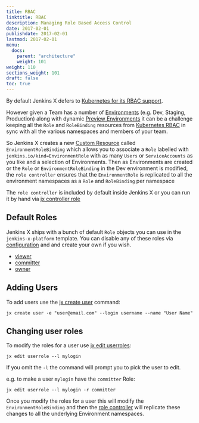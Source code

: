 ```yaml
---
title: RBAC
linktitle: RBAC
description: Managing Role Based Access Control
date: 2017-02-01
publishdate: 2017-02-01
lastmod: 2017-02-01
menu:
  docs:
    parent: "architecture"
    weight: 101
weight: 110
sections_weight: 101
draft: false
toc: true
---
```


By default Jenkins X defers to [Kubernetes for its RBAC support](https://kubernetes.io/docs/reference/access-authn-authz/rbac/).

However given a Team has a number of [Environments](/about/features/#environments) (e.g. Dev, Staging, Production) along with dynamic [Preview Environments](/developing/preview/) it can be a challenge keeping all the `Role` and `RoleBinding` resources from [Kubernetes RBAC](https://kubernetes.io/docs/reference/access-authn-authz/rbac/) in sync with all the various namespaces and members of your team.

So Jenkins X creates a new [Custom Resource](/architecture/custom-resources/) called `EnvironmentRoleBinding` which allows you to associate a `Role` labelled with `jenkins.io/kind=EnvironmentRole` with as many `Users` or `ServiceAccounts` as you like and a selection of Environments. Then as Environments are created or the `Role` or `EnvironmentRoleBinding` in the Dev environment is modified, the `role controller` ensures that the `EnvironmentRole` is replicated to all the environment namespaces as a `Role` and `RoleBinding` per namespace

The `role controller` is included by default inside Jenkins X or you can run it by hand via [jx controller role](/commands/jx_controller_role/#jx-controller-role)


## Default Roles

Jenkins X ships with a bunch of default `Role` objects you can use in the `jenkins-x-platform` template. You can disable any of these roles via [configuration](/getting-started/config/) and and create your own if you wish.

* [viewer](https://github.com/jenkins-x/jenkins-x-platform/blob/master/templates/viewer-role.yaml)
* [committer](https://github.com/jenkins-x/jenkins-x-platform/blob/master/templates/committer-role.yaml)
* [owner](https://github.com/jenkins-x/jenkins-x-platform/blob/master/templates/owner-role.yaml)

## Adding Users

To add users use the [jx create user](/commands/jx_create_user/) command:

```shell
jx create user -e "user@email.com" --login username --name "User Name" 
```

## Changing user roles

To modify the roles for a user use [jx edit userroles](/commands/jx_edit_userroles/):

```shell
jx edit userrole --l mylogin
```
 
If you omit the `-l` the command will prompt you to pick the user to edit.

e.g. to make a user `mylogin` have the `committer` Role:

```shell
jx edit userrole --l mylogin -r committer 
```

Once you modify the roles for a user this will modify the `EnvironmentRoleBinding` and then the [role controller](/commands/jx_controller_role/#jx-controller-role) will replicate these changes to all the underlying Environment namespaces.
